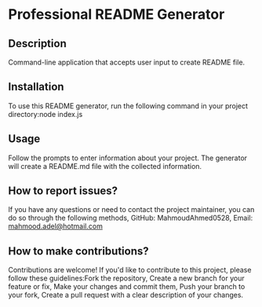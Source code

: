
# Professional README Generator

## Description
Command-line application that accepts user input to create README file.

## Installation
To use this README generator, run the following command in your project directory:node index.js

## Usage
Follow the prompts to enter information about your project. The generator will create a README.md file with the collected information.

## How to report issues?
If you have any questions or need to contact the project maintainer, you can do so through the following methods, GitHub: MahmoudAhmed0528, Email: mahmood.adel@hotmail.com

## How to make contributions?
Contributions are welcome! If you'd like to contribute to this project, please follow these guidelines:Fork the repository, Create a new branch for your feature or fix, Make your changes and commit them, Push your branch to your fork, Create a pull request with a clear description of your changes.
